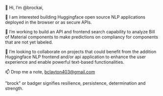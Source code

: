 👋 Hi, I’m @brockai,
  
👀 I am interested building Huggingface open source NLP applications deployed in the browser or as secure APIs.

🌱 I’m working to build an API and frontend search capability to analyze Bill of Material components to make predictions on compliancy for components that are not yet labeled.
  
💞️ I’m looking to collaborate on projects that could benefit from the addition Huggingface NLP frontend and/or api application to enhance the user experience and enable powerful text-based functionalities.
  
📫 Drop me a note, bclayton403@gmail.com

"brock" or badger signifies resilience, persistence, determination and strength.

<!---
brockai/brockai is a ✨ special ✨ repository because its `README.md` (this file) appears on your GitHub profile.
You can click the Preview link to take a look at your changes.
--->
